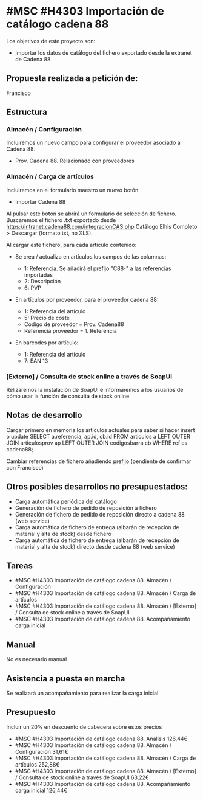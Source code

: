 # #MSC #H4303 Importación de catálogo cadena 88

Los objetivos de este proyecto son:
+ Importar los datos de catálogo del fichero exportado desde la extranet de Cadena 88

## Propuesta realizada a petición de:
Francisco

## Estructura

### Almacén / Configuración
Incluiremos un nuevo campo para configurar el proveedor asociado a Cadena 88:
+ Prov. Cadena 88. Relacionado con proveedores

### Almacén / Carga de artículos
Incluiremos en el formulario maestro un nuevo botón

+ Importar Cadena 88

Al pulsar este botón se abrirá un formulario de selección de fichero. Buscaremos el fichero .txt exportado desde https://intranet.cadena88.com/integracionCAS.php Catálogo Elhis Completo > Descargar (formato txt, no XLS).

Al cargar este fichero, para cada artículo contenido:
+ Se crea / actualiza en artículos los campos de las columnas:
    + 1: Referencia. Se añadirá el prefijo "C88-" a las referencias importadas
    + 2: Descripción
    + 6: PVP

+ En artículos por proveedor, para el proveedor cadena 88:
    + 1: Referencia del artículo
    + 5: Precio de coste
    + Código de proveedor = Prov. Cadena88
    + Referencia proveedor = 1. Referencia

+ En barcodes por artículo:
    + 1: Referencia del artículo
    + 7: EAN 13


### [Externo] / Consulta de stock online a través de SoapUI
Relizaremos la instalación de SoapUI e informaremos a los usuarios de cómo usar la función de consulta de stock online

## Notas de desarrollo
Cargar primero en memoria los artículos actuales para saber si hacer insert o update
SELECT a.referencia, ap.id, cb.id FROM articulos a LEFT OUTER JOIN articulosprov ap LEFT OUTER JOIN codigosbarra cb WHERE ref es cadena88;

Cambiar referencias de fichero añadiendo prefijo (pendiente de confirmar con Francisco)

## Otros posibles desarrollos no presupuestados:
+ Carga automática periódica del catálogo
+ Generación de fichero de pedido de reposición a fichero
+ Generación de fichero de pedido de reposición directo a cadena 88 (web service)
+ Carga automática de fichero de entrega (albarán de recepción de material y alta de stock) desde fichero
+ Carga automática de fichero de entrega (albarán de recepción de material y alta de stock) directo desde cadena 88 (web service)

## Tareas

+ #MSC #H4303 Importación de catálogo cadena 88. Almacén / Configuración
+ #MSC #H4303 Importación de catálogo cadena 88. Almacén / Carga de artículos
+ #MSC #H4303 Importación de catálogo cadena 88. Almacén / [Externo] / Consulta de stock online a través de SoapUI
+ #MSC #H4303 Importación de catálogo cadena 88. Acompañamiento carga inicial

## Manual
No es necesario manual

## Asistencia a puesta en marcha
Se realizará un acompañamiento para realizar la carga inicial

## Presupuesto

Incluir un 20% en descuento de cabecera sobre estos precios

* #MSC #H4303 Importación de catálogo cadena 88. Análisis 126,44€
* #MSC #H4303 Importación de catálogo cadena 88. Almacén / Configuración 31,61€
* #MSC #H4303 Importación de catálogo cadena 88. Almacén / Carga de artículos 252,88€
* #MSC #H4303 Importación de catálogo cadena 88. Almacén / [Externo] / Consulta de stock online a través de SoapUI 63,22€
* #MSC #H4303 Importación de catálogo cadena 88. Acompañamiento carga inicial 126,44€
